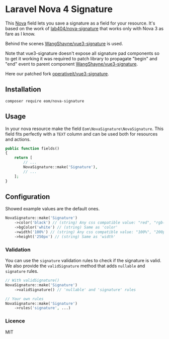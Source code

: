 # Laravel Nova 4 Signature

This [Nova](https://nova.laravel.com/) field lets you save a signature as a field for your resource.
It's based on the work of [lab404/nova-signature](https://packagist.org/packages/lab404/nova-signature) that works only with Nova 3 as fare as I know.

Behind the scenes [WangShayne/vue3-signature](https://github.com/WangShayne/vue3-signature) is used.

Note that vue3-signature doesn't expose all signature pad components so to get it working it was required to patch library to propagate "begin" and "end" event to parent component [WangShayne/vue3-signature](https://github.com/WangShayne/vue3-signature).

Here our patched fork [operativeit/vue3-signature](https://github.com/operativeit/vue3-signature).


## Installation

`composer require eom/nova-signature`

## Usage

In your nova resource make the field `Eom\NovaSignature\NovaSignature`.
This field fits perfectly with a `TEXT` column and can be used both for resources and actions.

```php
public function fields()
{
    return [
        // ...
        NovaSignature::make('Signature'),
        // ...
    ];
}
```

## Configuration

Showed example values are the default ones.

```php
NovaSignature::make('Signature')
    ->color('black') // (string) Any css compatible value: "red", "rgb(0, 0, 0)", ...
    ->bgColor('white') // (string) Same as 'color'
    ->width('100%') // (string) Any css compatible value: "100%", "200px", ...
    ->height('250px') // (string) Same as 'width'
```

### Validation

You can use the `signature` validation rules to check if the signature is valid.
We also provide the `validSignature` method that adds `nullable` and `signature` rules.

```php
// With validSignature() 
NovaSignature::make('Signature')
    ->validSignature() // 'nullable' and 'signature' rules

// Your own rules
NovaSignature::make('Signature')
    ->rules('signature', ...) 
```

### Licence

MIT
